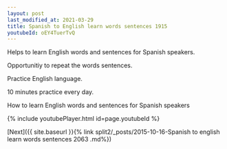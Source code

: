 ```yaml
---
layout: post
last_modified_at: 2021-03-29
title: Spanish to English learn words sentences 1915 
youtubeId: oEY4TuerTvQ
---
```

 
 
Helps to learn English words and sentences for Spanish speakers.

Opportunitiy to repeat the words sentences. 

Practice English language. 
 
10 minutes practice every day. 
 
How to learn English words and sentences for Spanish speakers 
 
{% include youtubePlayer.html id=page.youtubeId %}
 
 
[Next]({{ site.baseurl }}{% link  split2/_posts/2015-10-16-Spanish to english learn words sentences 2063 .md%})
 
